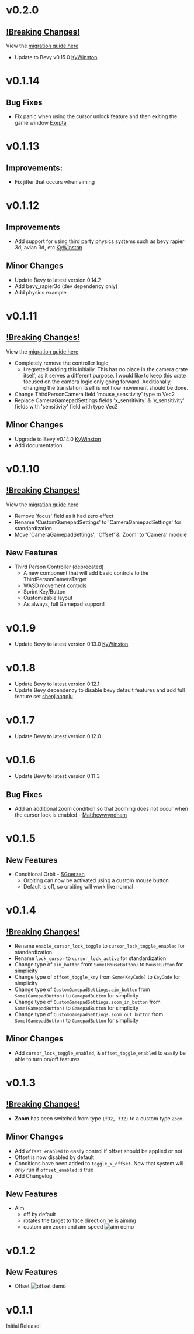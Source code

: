 # v0.2.0

## <ins>!Breaking Changes!<ins>

View the [migration guide here](migrationGuides/v0.1.14-v0.2.0.md)

- Update to Bevy v0.15.0 [KyWinston](https://github.com/KyWinston)

# v0.1.14

## Bug Fixes

- Fix panic when using the cursor unlock feature and then exiting the game window [Exepta](https://github.com/exepta)

# v0.1.13

## Improvements: 

- Fix jitter that occurs when aiming

# v0.1.12

## Improvements

- Add support for using third party physics systems such as bevy rapier 3d, avian 3d, etc [KyWinston](https://github.com/KyWinston)

## Minor Changes

- Update Bevy to latest version 0.14.2
- Add bevy_rapier3d (dev dependency only)
- Add physics example

# v0.1.11

## <ins>!Breaking Changes!<ins>

View the [migration guide here](migrationGuides/v0.1.10-v0.1.11.md)

- Completely remove the controller logic
  - I regretted adding this initially. This has no place in the camera crate itself, as it serves a different purpose. I would like to keep this crate focused on the camera logic only going forward. Additionally, changing the translation itself is not how movement should be done.
- Change ThirdPersonCamera field 'mouse_sensitivity' type to Vec2
- Replace CameraGamepadSettings fields 'x_sensitivity' & 'y_sensitivity' fields with 'sensitivity' field with type Vec2

## Minor Changes

- Upgrade to Bevy v0.14.0 [KyWinston](https://github.com/KyWinston)
- Add documentation

# v0.1.10

## <ins>!Breaking Changes!</ins>

View the [migration guide here](migrationGuides/v0.1.9-v0.1.10.md)

- Remove 'focus' field as it had zero effect
- Rename 'CustomGamepadSettings' to 'CameraGamepadSettings' for standardization
- Move 'CameraGamepadSettings', 'Offset' & 'Zoom' to 'Camera' module

## New Features

- Third Person Controller (deprecated)
  - A new component that will add basic controls to the ThirdPersonCameraTarget
  - WASD movement controls 
  - Sprint Key/Button
  - Customizable layout
  - As always, full Gamepad support!

# v0.1.9

- Update Bevy to latest version 0.13.0 [KyWinston](https://github.com/KyWinston)

# v0.1.8

- Update Bevy to latest version 0.12.1
- Update Bevy dependency to disable bevy default features and add full feature set [shenjiangqiu](https://github.com/shenjiangqiu)

# v0.1.7

- Update Bevy to latest version 0.12.0

# v0.1.6

- Update Bevy to latest version 0.11.3

## Bug Fixes

- Add an additional zoom condition so that zooming does not occur when the cursor lock is enabled - [Matthewwyndham](https://github.com/matthewwyndham)

# v0.1.5

## New Features

- Conditional Orbit - [SGoerzen](https://github.com/SGoerzen)
  - Orbiting can now be activated using a custom mouse button
  - Default is off, so orbiting will work like normal

# v0.1.4

## <ins>!Breaking Changes!</ins>

- Rename `enable_cursor_lock_toggle` to `cursor_lock_toggle_enabled` for standardization
- Rename `lock_cursor` to `cursor_lock_active` for standardization
- Change type of `aim_button` from `Some(MouseButton)` to `MouseButton` for simplicity
- Change type of `offset_toggle_key` from `Some(KeyCode)` to `KeyCode` for simplicity
- Change type of `CustomGamepadSettings.aim_button` from `Some(GamepadButton)` to `GamepadButton` for simplicity
- Change type of `CustomGamepadSettings.zoom_in_button` from `Some(GamepadButton)` to `GamepadButton` for simplicity
- Change type of `CustomGamepadSettings.zoom_out_button` from `Some(GamepadButton)` to `GamepadButton` for simplicity

## Minor Changes

- Add `cursor_lock_toggle_enabled`, & `offset_toggle_enabled` to easily be able to turn on/off features

# v0.1.3

## <ins>!Breaking Changes!</ins>

- **Zoom** has been switched from type `(f32, f32)` to a custom type `Zoom`.

## Minor Changes

- Add `offset_enabled` to easily control if offset should be applied or not
- Offset is now disabled by default
- Conditions have been added to `toggle_x_offset`. Now that system will *only* run if `offset_enabled` is true
- Add Changelog
  
## New Features

- Aim
  - off by default
  - rotates the target to face direction he is aiming
  - custom aim zoom and aim speed
![aim demo](assets/aimDemo.gif)

# v0.1.2

## New Features

- Offset
![offset demo](assets/offsetDemo.gif)

# v0.1.1

Initial Release!